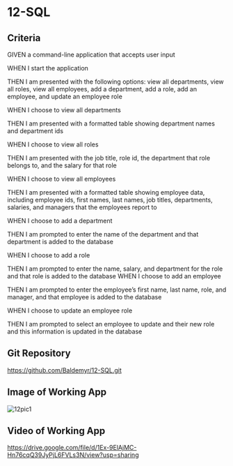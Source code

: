 # 12-SQL

## Criteria

GIVEN a command-line application that accepts user input

WHEN I start the application

THEN I am presented with the following options: view all departments, view all roles, view all employees, add a department, add a role, add an employee, and update an employee role

WHEN I choose to view all departments

THEN I am presented with a formatted table showing department names and department ids

WHEN I choose to view all roles

THEN I am presented with the job title, role id, the department that role belongs to, and the salary for that role

WHEN I choose to view all employees

THEN I am presented with a formatted table showing employee data, including employee ids, first names, last names, job titles, departments, salaries, and managers that the employees report to

WHEN I choose to add a department

THEN I am prompted to enter the name of the department and that department is added to the database

WHEN I choose to add a role

THEN I am prompted to enter the name, salary, and department for the role and that role is added to the database
WHEN I choose to add an employee

THEN I am prompted to enter the employee’s first name, last name, role, and manager, and that employee is added to the database

WHEN I choose to update an employee role

THEN I am prompted to select an employee to update and their new role and this information is updated in the database 


## Git Repository
https://github.com/Baldemyr/12-SQL.git

## Image of Working App
![12pic1](https://user-images.githubusercontent.com/46965040/180587770-eb52bc37-56c0-49cf-a2c6-5d486abe793a.png)

## Video of Working App
https://drive.google.com/file/d/1Ex-9ElAjMC-Hn76cqQ39JyPjL6FVLs3N/view?usp=sharing
